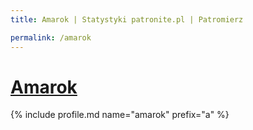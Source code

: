 ```yaml
---
title: Amarok | Statystyki patronite.pl | Patromierz

permalink: /amarok
---
```


# [Amarok](https://patronite.pl/amarok)

{% include profile.md name="amarok" prefix="a" %}
